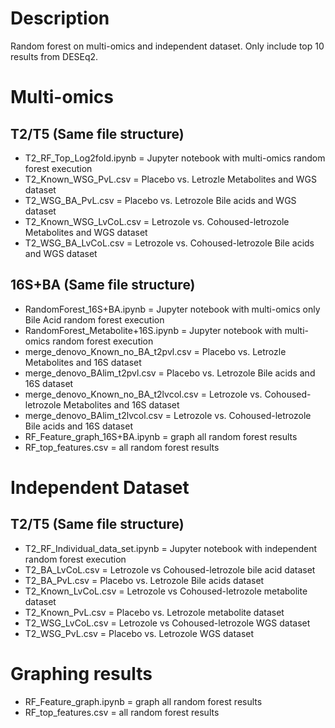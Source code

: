 # Description
Random forest on multi-omics and independent dataset. Only include top 10 results from DESEq2.

# Multi-omics
## T2/T5 (Same file structure)
  - T2_RF_Top_Log2fold.ipynb = Jupyter notebook with multi-omics random forest execution 
  - T2_Known_WSG_PvL.csv = Placebo vs. Letrozle Metabolites and WGS dataset 
  - T2_WSG_BA_PvL.csv = Placebo vs. Letrozole Bile acids and WGS dataset 
  - T2_Known_WSG_LvCoL.csv = Letrozole vs. Cohoused-letrozole Metabolites and WGS dataset 
  - T2_WSG_BA_LvCoL.csv = Letrozole vs. Cohoused-letrozole Bile acids and WGS dataset
## 16S+BA (Same file structure)
  - RandomForest_16S+BA.ipynb  = Jupyter notebook with multi-omics only Bile Acid random forest execution 
  - RandomForest_Metabolite+16S.ipynb  = Jupyter notebook with multi-omics random forest execution
  - merge_denovo_Known_no_BA_t2pvl.csv = Placebo vs. Letrozle Metabolites and 16S dataset 
  - merge_denovo_BAlim_t2pvl.csv = Placebo vs. Letrozole Bile acids and 16S dataset 
  - merge_denovo_Known_no_BA_t2lvcol.csv = Letrozole vs. Cohoused-letrozole Metabolites and 16S dataset 
  - merge_denovo_BAlim_t2lvcol.csv = Letrozole vs. Cohoused-letrozole Bile acids and 16S dataset
  - RF_Feature_graph_16S+BA.ipynb = graph all random forest results
  - RF_top_features.csv = all random forest results
  

# Independent Dataset
## T2/T5 (Same file structure)
  - T2_RF_Individual_data_set.ipynb = Jupyter notebook with independent random forest execution
  - T2_BA_LvCoL.csv = Letrozole vs Cohoused-letrozole bile acid dataset 
  - T2_BA_PvL.csv = Placebo vs. Letrozole Bile acids dataset
  - T2_Known_LvCoL.csv = Letrozole vs Cohoused-letrozole metabolite dataset
  - T2_Known_PvL.csv = Placebo vs. Letrozole metabolite dataset
  - T2_WSG_LvCoL.csv = Letrozole vs Cohoused-letrozole WGS dataset
  - T2_WSG_PvL.csv = Placebo vs. Letrozole WGS dataset

# Graphing results
  - RF_Feature_graph.ipynb = graph all random forest results
  - RF_top_features.csv = all random forest results
